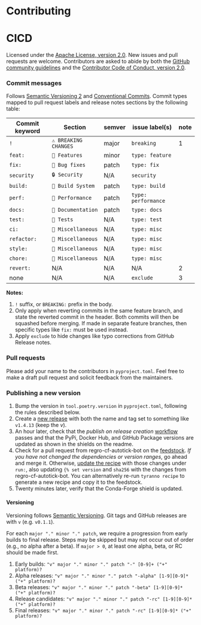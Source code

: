# Contributing

# CICD <!--<< :tyranno: ${.name~.title(@)~} -->

<!-- :tyranno: [${.license.name}](${.license.url}) -->
Licensed under the [Apache License, version 2.0](https://www.apache.org/licenses/LICENSE-2.0).
New issues and pull requests are welcome.
Contributors are asked to abide by both the
[GitHub community guidelines](https://docs.github.com/en/site-policy/github-terms/github-community-guidelines)
and the [Contributor Code of Conduct, version 2.0](https://www.contributor-covenant.org/version/2/0/code_of_conduct/).

### Commit messages

Follows [Semantic Versioning 2](https://semver.org/spec/v2.0.0.html)
and [Conventional Commits](https://www.conventionalcommits.org/en/v1.0.0/).
Commit types mapped to pull request labels and release notes sections by the following table:


| Commit keyword   | Section              | semver   | issue label(s)        | note   |
|------------------|----------------------|----------|-----------------------|--------|
| `!`              | `⚠ BREAKING CHANGES` | major    | `breaking`            | 1      |
| `feat:`          | `🎁 Features`        | minor    | `type: feature`       |        |
| `fix:`           | `🐛 Bug fixes`       | patch    | `type: fix`           |        |
| `security`       | `🔒 Security`        | N/A      | `security`            |        |
| `build:`         | `🔧 Build System`    | patch    | `type: build`         |        |
| `perf:`          | `🚀 Performance`     | patch    | `type: performance`   |        |
| `docs:`          | `📝 Documentation`   | patch    | `type: docs`          |        |
| `test:`          | `🚨 Tests`           | N/A      | `type: test`          |        |
| `ci:`            | `🧹 Miscellaneous`   | N/A      | `type: misc`          |        |
| `refactor:`      | `🧹 Miscellaneous`   | N/A      | `type: misc`          |        |
| `style:`         | `🧹 Miscellaneous`   | N/A      | `type: misc`          |        |
| `chore:`         | `🧹 Miscellaneous`   | N/A      | `type: misc`          |        |
| `revert:`        | N/A                  | N/A      | N/A                   | 2      |
| none             | N/A                  | N/A      | `exclude`             | 3      |

**Notes:**
1. `!` suffix, or `BREAKING:` prefix in the body.
2. Only apply when reverting commits in the same feature branch, and state the reverted commit
   in the header. Both commits will then be squashed before merging.
   If made in separate feature branches, then specific types like `fix:` must be used instead.
3. Apply `exclude` to hide changes like typo corrections from GitHub Release notes.


### Pull requests

Please add your name to the contributors in `pyproject.toml`.
Feel free to make a draft pull request and solicit feedback from the maintainers.

### Publishing a new version

1. Bump the version in `tool.poetry.version` in `pyproject.toml`, following the rules described below.
2. Create a [new release](https://github.com/dmyersturnbull/tyranno/releases/new)
   with both the name and tag set to something like `v1.4.13` (keep the _v_).
3. An hour later, check that the _publish on release creation_
   [workflow](https://github.com/dmyersturnbull/tyranno/actions) passes
   and that the PyPi, Docker Hub, and GitHub Package versions are updated as shown in the
   shields on the readme.
4. Check for a pull request from regro-cf-autotick-bot on the
   [feedstock](https://github.com/conda-forge/tyranno-feedstock).
   _If you have not changed the dependencies or version ranges_, go ahead and merge it.
   Otherwise, [update the recipe](https://github.com/conda-forge/tyranno-feedstock/blob/main/recipe/meta.yaml)
   with those changes under `run:`, also updating `{% set version` and `sha256` with the
   changes from regro-cf-autotick-bot. You can alternatively re-run `tyranno recipe`
   to generate a new recipe and copy it to the feedstock.
5. Twenty minutes later, verify that the Conda-Forge shield is updated.

#### Versioning

Versioning follows [Semantic Versioning](https://semver.org/spec/v2.0.0.html).
Git tags and GitHub releases are with `v` (e.g. `v0.1.1`).

For each `major "." minor "." patch`, we require a progression from early builds to final release.
Steps may be skipped but may not occur out of order (e.g., no alpha after a beta).
If `major > 0`, at least one alpha, beta, or RC should be made first.
1. Early builds: `"v" major "." minor "." patch "-" [0-9]+ ("+" platform)?`
2. Alpha releases: `"v" major "." minor "." patch "-alpha" [1-9][0-9]* ("+" platform)?`
3. Beta releases: `"v" major "." minor "." patch "-beta" [1-9][0-9]* ("+" platform)?`
4. Release candidates: `"v" major "." minor "." patch "-rc" [1-9][0-9]* ("+" platform)?`
5. Final releases: `"v" major "." minor "." patch "-rc" [1-9][0-9]* ("+" platform)?`
